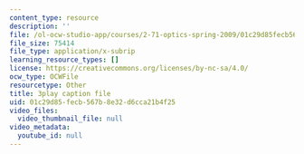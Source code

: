 ```yaml
---
content_type: resource
description: ''
file: /ol-ocw-studio-app/courses/2-71-optics-spring-2009/01c29d85fecb567b8e32d6cca21b4f25_jKHejk45Sg.vtt
file_size: 75414
file_type: application/x-subrip
learning_resource_types: []
license: https://creativecommons.org/licenses/by-nc-sa/4.0/
ocw_type: OCWFile
resourcetype: Other
title: 3play caption file
uid: 01c29d85-fecb-567b-8e32-d6cca21b4f25
video_files:
  video_thumbnail_file: null
video_metadata:
  youtube_id: null
---
```

